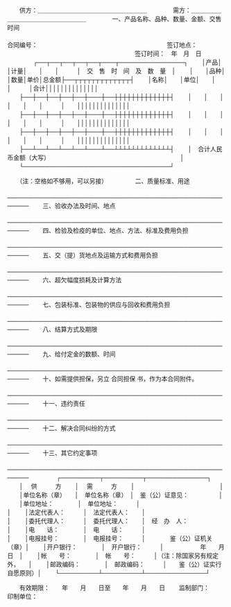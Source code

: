 
 


　　供方：＿＿＿＿＿＿＿＿＿＿＿＿＿＿＿＿＿＿　　
　　需方：＿＿＿＿＿＿＿＿＿＿＿＿＿＿＿＿＿＿　　
　　一、产品名称、品种、数量、金额、交售时间
　　　　　　　　　　　　　　　　　　　　　
　　　　　　　　　　　　　　　　　　　　　合同编号：
　　　　　　　　　　　　　　　　　　　　　签订地点：
　　　　　　　　　　　　　　　　　　　　　签订时间：　年　月　日
　　
　　┌──┬──┬──┬──┬──┬───┬───────────────┐
　　│产品│　　│计量│　　│　　│　　　│　交　售　时　间　及　数　量　│
　　│　　│品种│　　│数量│单价│总金额├──┬┬┬┬┬┬┬┬┬┬┬┬┬┤
　　│名称│　　│单位│　　│　　│　　　│合计││││││││││││││
　　├──┼──┼──┼──┼──┼───┼──┼┼┼┼┼┼┼┼┼┼┼┼┼┤
　　│　　│　　│　　│　　│　　│　　　│　　││││││││││││││
　　├──┼──┼──┼──┼──┼───┼──┼┼┼┼┼┼┼┼┼┼┼┼┼┤
　　│　　│　　│　　│　　│　　│　　　│　　││││││││││││││
　　├──┼──┼──┼──┼──┼───┼──┼┼┼┼┼┼┼┼┼┼┼┼┼┤
　　│　　│　　│　　│　　│　　│　　　│　　││││││││││││││
　　├──┴──┴──┴──┴──┴───┴──┴┴┴┴┴┴┴┴┴┴┴┴┴┤
　　│　合计人民币金额（大写）　　　　　　　　　　　　　　　　　　　　　　│
　　└──────────────────────────────────┘
　　

　　（注：空格如不够用，可以另接）
　　
　　二、质量标准、用途
　　───────────────────────────────────────────────────────
　　三、验收办法及时间、地点
　　───────────────────────────────────────────────────────
　　四、检验及检疫的单位、地点、方法、标准及费用负担
　　───────────────────────────────────────────────────────
　　五、交（提）货地点及运输方式和费用负担
　　───────────────────────────────────────────────────────
　　六、超欠幅度损耗及计算方法
　　───────────────────────────────────────────────────────
　　七、包装标准、包装物的供应与回收和费用负担
　　───────────────────────────────────────────────────────
　　八、结算方式及期限
　　───────────────────────────────────────────────────────
　　九、给付定金的数额、时间
　　───────────────────────────────────────────────────────
　　十、如需提供担保，另立
合同担保
书，作为本合同附件。
　　───────────────────────────────────────────────────────
　　十一、违约责任
　　───────────────────────────────────────────────────────
　　十二、解决合同纠纷的方式
　　───────────────────────────────────────────────────────
　　十三、其它约定事项
　　───────────────────────────────────────────────────────
　　
　　┌─────────┬─────────┬──────────────┐
　　│　 供　　　方　　 │　 需　　　方　　 │　　　　　　　　　　　　　　│
　　│单位名称（章）　　│　单位名称（章）　│　鉴（公）证意见：　　　　　│
　　│单位地址：　　　　│　单位地址：　　　│　　　　　　　　　　　　　　│
　　│法定代表人：　　　│　法定代表人：　　│　　　　　　　　　　　　　　│
　　│委托代理人：　　　│　委托代理人：　　│　经　办　人：　　　　　　　│
　　│电　　话：　　　　│　电　　话：　　　│　　　　　　　　　　　　　　│
　　│电报挂号：　　　　│　电报挂号：　　　│　　　　鉴（公）证机关（章）│
　　│开户银行：　　　　│　开户银行：　　　│　　　　　　年　　月　　日　│
　　│帐　　号：　　　　│　帐　　号：　　　│（注：除国家另有规定外，　　│
　　│邮政编码：　　　　│　邮政编码：　　　│　　鉴（公）证实行自愿原则）│
　　└─────────┴─────────┴──────────────┘
　　

　　有效期限：　　年　　月　　日至　　年　　月　　日
　　监制部门：　　　　　　　　　　　　　印制单位：
　　
 


 

 
 
 
 
 
  


  
 

  


  


  
 
 
 
 

